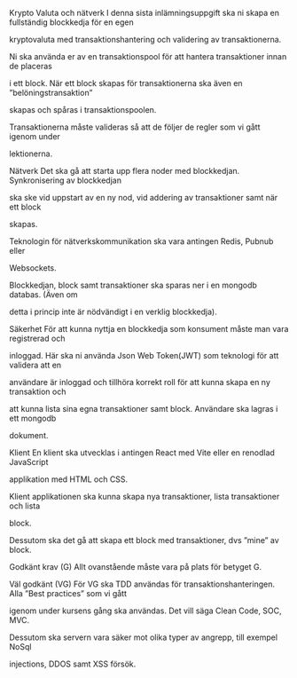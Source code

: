 Krypto Valuta och nätverk
I denna sista inlämningsuppgift ska ni skapa en fullständig blockkedja för en egen

kryptovaluta med transaktionshantering och validering av transaktionerna.

Ni ska använda er av en transaktionspool för att hantera transaktioner innan de placeras

i ett block. När ett block skapas för transaktionerna ska även en ”belöningstransaktion”

skapas och spåras i transaktionspoolen.

Transaktionerna måste valideras så att de följer de regler som vi gått igenom under

lektionerna.

Nätverk
Det ska gå att starta upp flera noder med blockkedjan. Synkronisering av blockkedjan

ska ske vid uppstart av en ny nod, vid addering av transaktioner samt när ett block

skapas.

Teknologin för nätverkskommunikation ska vara antingen Redis, Pubnub eller

Websockets.

Blockkedjan, block samt transaktioner ska sparas ner i en mongodb databas. (Även om

detta i princip inte är nödvändigt i en verklig blockkedja).

Säkerhet
För att kunna nyttja en blockkedja som konsument måste man vara registrerad och

inloggad. Här ska ni använda Json Web Token(JWT) som teknologi för att validera att en

användare är inloggad och tillhöra korrekt roll för att kunna skapa en ny transaktion och

att kunna lista sina egna transaktioner samt block. Användare ska lagras i ett mongodb

dokument.

Klient
En klient ska utvecklas i antingen React med Vite eller en renodlad JavaScript

applikation med HTML och CSS.

Klient applikationen ska kunna skapa nya transaktioner, lista transaktioner och lista

block.

Dessutom ska det gå att skapa ett block med transaktioner, dvs ”mine” av block.

Godkänt krav (G)
Allt ovanstående måste vara på plats för betyget G.

Väl godkänt (VG)
För VG ska TDD användas för transaktionshanteringen. Alla ”Best practices” som vi gått

igenom under kursens gång ska användas. Det vill säga Clean Code, SOC, MVC.

Dessutom ska servern vara säker mot olika typer av angrepp, till exempel NoSql

injections, DDOS samt XSS försök.
